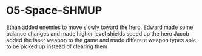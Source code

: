 # 05-Space-SHMUP

Ethan added enemies to move slowly toward the hero.
Edward made some balance changes and made higher level shields speed up the hero
Jacob added the laser weapon to the game and made different weapon types able to be picked up instead of clearing them
